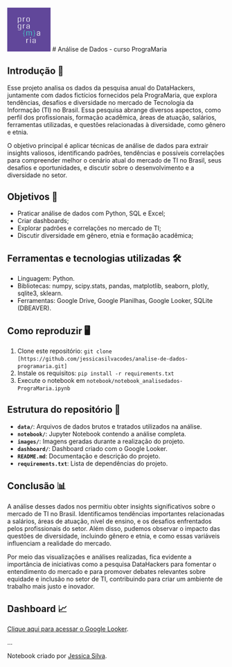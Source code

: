 <img src="https://github.com/jessicasilvacodes/analise-de-dados-programaria/blob/main/images/programaria_logo.png" width="100"> # Análise de Dados - curso PrograMaria

## Introdução 📝
Esse projeto analisa os dados da pesquisa anual do DataHackers, juntamente com dados fictícios fornecidos pela PrograMaria, que explora tendências, desafios e diversidade no mercado de Tecnologia da Informação (TI) no Brasil. Essa pesquisa abrange diversos aspectos, como perfil dos profissionais, formação acadêmica, áreas de atuação, salários, ferramentas utilizadas, e questões relacionadas à diversidade, como gênero e etnia.

O objetivo principal é aplicar técnicas de análise de dados para extrair insights valiosos, identificando padrões, tendências e possíveis correlações para compreender melhor o cenário atual do mercado de TI no Brasil, seus desafios e oportunidades, e discutir sobre o desenvolvimento e a diversidade no setor.

## Objetivos 🎯
- Praticar análise de dados com Python, SQL e Excel;
- Criar dashboards;
- Explorar padrões e correlações no mercado de TI;
- Discutir diversidade em gênero, etnia e formação acadêmica;

## Ferramentas e tecnologias utilizadas 🛠️
- Linguagem: Python.
- Bibliotecas: numpy, scipy.stats, pandas, matplotlib, seaborn, plotly, sqlite3, sklearn.
- Ferramentas: Google Drive, Google Planilhas, Google Looker, SQLite (DBEAVER).

## Como reproduzir 🖥️
1. Clone este repositório: `git clone [https://github.com/jessicasilvacodes/analise-de-dados-programaria.git]`
2. Instale os requisitos: `pip install -r requirements.txt`
3. Execute o notebook em `notebook/notebook_analisedados-PrograMaria.ipynb`

## Estrutura do repositório 📁
- **`data/`**: Arquivos de dados brutos e tratados utilizados na análise.
- **`notebook/`**: Jupyter Notebook contendo a análise completa.
- **`images/`**: Imagens geradas durante a realização do projeto.
- **`dashboard/`**: Dashboard criado com o Google Looker.
- **`README.md`**: Documentação e descrição do projeto.
- **`requirements.txt`**: Lista de dependências do projeto.

## Conclusão 📊
A análise desses dados nos permitiu obter insights significativos sobre o mercado de TI no Brasil. Identificamos tendências importantes relacionadas a salários, áreas de atuação, nível de ensino, e os desafios enfrentados pelos profissionais do setor. Além disso, pudemos observar o impacto das questões de diversidade, incluindo gênero e etnia, e como essas variáveis influenciam a realidade do mercado.

Por meio das visualizações e análises realizadas, fica evidente a importância de iniciativas como a pesquisa DataHackers para fomentar o entendimento do mercado e para promover debates relevantes sobre equidade e inclusão no setor de TI, contribuindo para criar um ambiente de trabalho mais justo e inovador.

## Dashboard 📈
[Clique aqui para acessar o Google Looker](https://lookerstudio.google.com/reporting/cd62189e-065f-403a-8ffa-b82df820ef39).


...

Notebook criado por [Jessica Silva](https://github.com/jessicasilvacodes).
